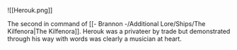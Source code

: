 ![[Herouk.png]]

The second in command of [[- Brannon -/Additional Lore/Ships/The Kilfenora|The Kilfenora]]. Herouk was a privateer by trade but demonstrated through his way with words was clearly a musician at heart.